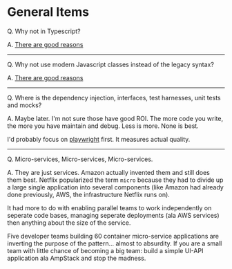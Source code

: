 # General Items

Q. Why not in Typescript?

A. [There are good reasons](https://everyday.codes/javascript/7-really-good-reasons-not-to-use-typescript/)

---

Q. Why not use modern Javascript classes instead of the legacy syntax?

A. [There are good reasons](https://everyday.codes/javascript/please-stop-using-classes-in-javascript/)

---
Q. Where is the dependency injection, interfaces, test harnesses, unit tests and mocks?  

A. Maybe later.  I'm not sure those have good ROI.  The more code you write, the more you have maintain and debug.  Less is more.  None is best.

I'd probably focus on [playwright](https://playwright.dev) first.  It measures actual quality.

---
Q. Micro-services, Micro-services, Micro-services.

A. They are just services.  Amazon actually invented them and still does them best.  Netflix popularized the term `micro` because they had to divide up a large single application into several components (like Amazon had already done previously, AWS, the infrastructure Netflix runs on).  

It had more to do with enabling parallel teams to work independently on seperate code bases, managing seperate deployments (ala AWS services) then anything about the size of the service.  

Five developer teams building 60 container micro-service applications are inverting the purpose of the pattern... almost to absurdity.  If you are a small team with little chance of becoming a big team: build a simple UI-API application ala AmpStack and stop the madness.  
